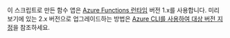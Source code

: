 이 스크립트로 만든 함수 앱은 [Azure Functions 런타임](..\articles\azure-functions\functions-versions.md) 버전 1.x를 사용합니다. 미리 보기에 있는 2.x 버전으로 업그레이드하는 방법은 [Azure CLI를 사용하여 대상 버전 지정](..\articles\azure-functions\set-runtime-version.md#target-a-version-using-azure-cli)을 참조하세요. 